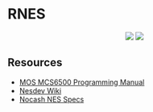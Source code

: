 # RNES

<p align="center">
  <img src="donkey-kong.png"/>
  <img src="balloon-fight.png"/>
</p>

## Resources
- [MOS MCS6500 Programming Manual](http://users.telenet.be/kim1-6502/6502/proman.html)
- [Nesdev Wiki](http://wiki.nesdev.com/w/index.php/Nesdev_Wiki)
- [Nocash NES Specs](http://problemkaputt.de/everynes.htm)
